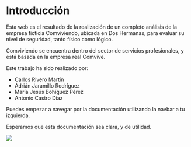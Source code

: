 # Introducción

Esta web es el resultado de la realización de un completo análisis
de la empresa ficticia Comviviendo, ubicada en Dos Hermanas, para evaluar su
nivel de seguridad, tanto físico como lógico.

Comviviendo se encuentra dentro del sector de servicios profesionales, y está basada en la empresa real Comvive.

Este trabajo ha sido realizado por:

- Carlos Rivero Martín
- Adrián Jaramillo Rodríguez
- María Jesús Bohíguez Pérez
- Antonio Castro Díaz

Puedes empezar a navegar por la documentación utilizando la navbar a tu izquierda.

Esperamos que esta documentación sea clara, y de utilidad.

![](https://www.nexdatacenter.com/wp-content/uploads/2016/09/datacentersafety.jpg)
